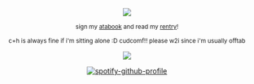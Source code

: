<div align="center">
  
![](https://komarev.com/ghpvc/?username=astrobarrage&color=dcad48&label=☀︎)           

<div align="center">

<sub> sign my [atabook](https://astrobarrage.atabook.org/) and read my [rentry](https://rentry.co/firecrackerz)!

<sub> c+h is always fine if i'm sitting alone :D cudcomf!! please w2i since i'm usually offtab 

<div align="center">

![](https://i.postimg.cc/sgBvxXjp/pizzaburger-again.png)

<div align="center">
  
[![spotify-github-profile](https://spotify-github-profile.kittinanx.com/api/view?uid=31opbigsvunesjz4xby6hfaiowlm&cover_image=true&theme=natemoo-re&show_offline=false&background_color=121212&interchange=false&bar_color=53b14f&bar_color_cover=true)](https://spotify-github-profile.kittinanx.com/api/view?uid=31opbigsvunesjz4xby6hfaiowlm&redirect=true)

